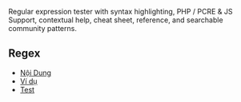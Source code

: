 Regular expression tester with syntax highlighting, PHP / PCRE & JS Support, contextual help, cheat sheet, reference, and searchable community patterns.

## Regex

- [ Nội Dung ](./Content.md)
- [ Ví dụ ](./index.js)
- [ Test ](./testRegex.js)
